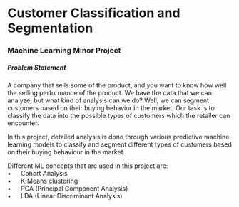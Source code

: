<h1>Customer Classification and Segmentation</h1>

<h3>Machine Learning Minor Project</h3>

<h5>Problem Statement</h5>

A company that sells some of the product, and you want to know how well the selling performance of the product. We have the data that we can analyze, but what kind of analysis can we do? Well, we can segment customers based on their buying behavior in the market. Our task is to classify the data into the possible types of customers which the retailer can encounter.

In this project, detailed analysis is done through various predictive machine learning models to classify and segment different types of customers based on their buying behaviour in the market.

Different ML concepts that are used in this project are:
<br>• &emsp; Cohort Analysis
<br>• &emsp; K-Means clustering
<br>• &emsp; PCA (Principal Component Analysis)
<br>• &emsp; LDA (Linear Discriminant Analysis)